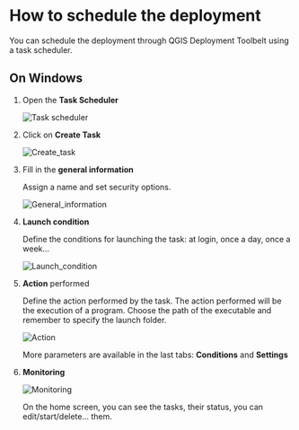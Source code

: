 # How to schedule the deployment

You can schedule the deployment through QGIS Deployment Toolbelt using a task scheduler.

## On Windows

1. Open the **Task Scheduler**

    ![Task scheduler](/static/task_scheduler_windows_app.png)

2. Click on **Create Task**

   ![Create_task](/static/task_scheduler_windows_create_task.png)

3. Fill in the **general information**

   Assign a name and set security options.

   ![General_information](/static/task_scheduler_windows_create_task_general.png)

4. **Launch condition**

   Define the conditions for launching the task: at login, once a day, once a week...

   ![Launch_condition](/static/task_scheduler_windows_create_task_trigger.png)

5. **Action** performed

   Define the action performed by the task. The action performed will be the execution of a program.
   Choose the path of the executable and remember to specify the launch folder.

   ![Action](/static/task_scheduler_windows_create_task_action.png)

   More parameters are available in the last tabs: **Conditions** and **Settings**

6. **Monitoring**

   ![Monitoring](/static/task_scheduler_windows_monitoring.png)

   On the home screen, you can see the tasks, their status, you can edit/start/delete... them.
